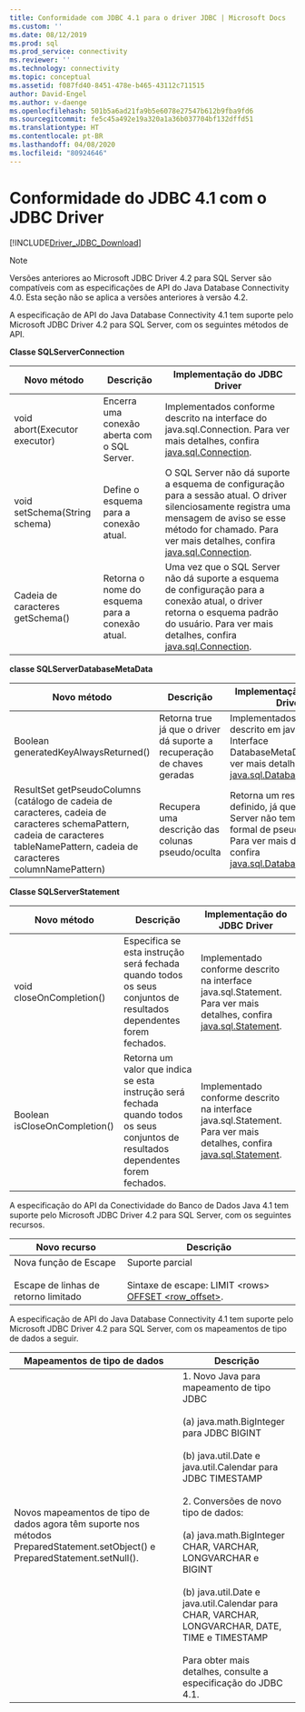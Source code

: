 ```yaml
---
title: Conformidade com JDBC 4.1 para o driver JDBC | Microsoft Docs
ms.custom: ''
ms.date: 08/12/2019
ms.prod: sql
ms.prod_service: connectivity
ms.reviewer: ''
ms.technology: connectivity
ms.topic: conceptual
ms.assetid: f087fd40-8451-478e-b465-43112c711515
author: David-Engel
ms.author: v-daenge
ms.openlocfilehash: 501b5a6ad21fa9b5e6078e27547b612b9fba9fd6
ms.sourcegitcommit: fe5c45a492e19a320a1a36b037704bf132dffd51
ms.translationtype: HT
ms.contentlocale: pt-BR
ms.lasthandoff: 04/08/2020
ms.locfileid: "80924646"
---
```

# <a name="jdbc-41-compliance-for-the-jdbc-driver"></a>Conformidade do JDBC 4.1 com o JDBC Driver
[!INCLUDE[Driver_JDBC_Download](../../includes/driver_jdbc_download.md)]

    
> [!NOTE]  
>  Versões anteriores ao Microsoft JDBC Driver 4.2 para SQL Server são compatíveis com as especificações de API do Java Database Connectivity 4.0. Esta seção não se aplica a versões anteriores à versão 4.2.  
  
 A especificação de API do Java Database Connectivity 4.1 tem suporte pelo Microsoft JDBC Driver 4.2 para SQL Server, com os seguintes métodos de API.  
  
 **Classe SQLServerConnection**  
  
|Novo método|Descrição|Implementação do JDBC Driver|  
|----------------|-----------------|--------------------------------|  
|void abort(Executor executor)|Encerra uma conexão aberta com o SQL Server.|Implementados conforme descrito na interface do java.sql.Connection. Para ver mais detalhes, confira [java.sql.Connection](https://docs.oracle.com/javase/7/docs/api/java/sql/Connection.html).|  
|void setSchema(String schema)|Define o esquema para a conexão atual.|O SQL Server não dá suporte a esquema de configuração para a sessão atual. O driver silenciosamente registra uma mensagem de aviso se esse método for chamado. Para ver mais detalhes, confira [java.sql.Connection](https://docs.oracle.com/javase/7/docs/api/java/sql/Connection.html).|  
|Cadeia de caracteres getSchema()|Retorna o nome do esquema para a conexão atual.|Uma vez que o SQL Server não dá suporte a esquema de configuração para a conexão atual, o driver retorna o esquema padrão do usuário. Para ver mais detalhes, confira [java.sql.Connection](https://docs.oracle.com/javase/7/docs/api/java/sql/Connection.html).|  
  
 **classe SQLServerDatabaseMetaData**  
  
|Novo método|Descrição|Implementação do JDBC Driver|  
|----------------|-----------------|--------------------------------|  
|Boolean generatedKeyAlwaysReturned()|Retorna true já que o driver dá suporte a recuperação de chaves geradas|Implementados conforme descrito em java.sql. Interface DatabaseMetaData. Para ver mais detalhes, confira [java.sql.DatabaseMetaData](https://docs.oracle.com/javase/7/docs/api/java/sql/DatabaseMetaData.html).|  
|ResultSet getPseudoColumns (catálogo de cadeia de caracteres, cadeia de caracteres schemaPattern, cadeia de caracteres tableNamePattern, cadeia de caracteres columnNamePattern)|Recupera uma descrição das colunas pseudo/oculta|Retorna um resultado vazio definido, já que o SQL Server não tem uma noção formal de pseudo colunas. Para ver mais detalhes, confira [java.sql.DatabaseMetaData](https://docs.oracle.com/javase/7/docs/api/java/sql/DatabaseMetaData.html).|  
  
 **Classe SQLServerStatement**  
  
|Novo método|Descrição|Implementação do JDBC Driver|  
|----------------|-----------------|--------------------------------|  
|void closeOnCompletion()|Especifica se esta instrução será fechada quando todos os seus conjuntos de resultados dependentes forem fechados.|Implementado conforme descrito na interface java.sql.Statement. Para ver mais detalhes, confira [java.sql.Statement](https://docs.oracle.com/javase/7/docs/api/java/sql/Statement.html).|  
|Boolean isCloseOnCompletion()|Retorna um valor que indica se esta instrução será fechada quando todos os seus conjuntos de resultados dependentes forem fechados.|Implementado conforme descrito na interface java.sql.Statement. Para ver mais detalhes, confira [java.sql.Statement](https://docs.oracle.com/javase/7/docs/api/java/sql/Statement.html).|  
  
 A especificação do API da Conectividade do Banco de Dados Java 4.1 tem suporte pelo Microsoft JDBC Driver 4.2 para SQL Server, com os seguintes recursos.  
  
|Novo recurso|Descrição|  
|-----------------|-----------------|  
|Nova função de Escape<br /><br /> Escape de linhas de retorno limitado|Suporte parcial<br /><br /> Sintaxe de escape: LIMIT \<rows> [OFFSET <row_offset>](using-sql-escape-sequences.md).|  
  
 A especificação de API do Java Database Connectivity 4.1 tem suporte pelo Microsoft JDBC Driver 4.2 para SQL Server, com os mapeamentos de tipo de dados a seguir.  
  
|Mapeamentos de tipo de dados|Descrição|  
|------------------------|-----------------|  
|Novos mapeamentos de tipo de dados agora têm suporte nos métodos PreparedStatement.setObject() e PreparedStatement.setNull().|1. Novo Java para mapeamento de tipo JDBC<br /><br /> (a) java.math.BigInteger para JDBC BIGINT<br /><br /> (b) java.util.Date e java.util.Calendar para JDBC TIMESTAMP<br /><br /> 2. Conversões de novo tipo de dados:<br /><br /> (a) java.math.BigInteger CHAR, VARCHAR, LONGVARCHAR e BIGINT<br /><br /> (b) java.util.Date e java.util.Calendar para CHAR, VARCHAR, LONGVARCHAR, DATE, TIME e TIMESTAMP<br /><br /> Para obter mais detalhes, consulte a especificação do JDBC 4.1.|  
  
  
